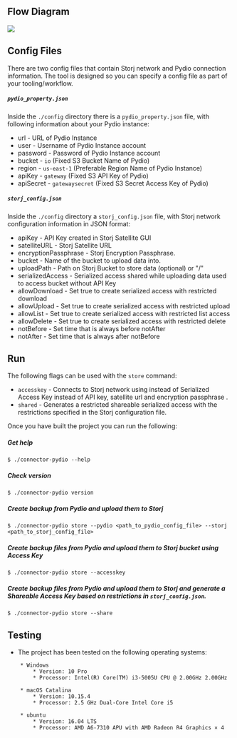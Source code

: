 ## Flow Diagram

![](https://github.com/storj-third-party/connector-pydio/blob/master/README.assets/arch.drawio.png)


## Config Files
There are two config files that contain Storj network and Pydio connection information. The tool is designed so you can specify a config file as part of your tooling/workflow.

##### ```pydio_property.json```
Inside the ```./config``` directory there is a ```pydio_property.json``` file, with following information about your Pydio instance:

* url - URL of Pydio Instance
* user - Username of Pydio Instance account
* password - Password of Pydio Instance account
* bucket - ```io``` (Fixed S3 Bucket Name of Pydio)
* region - ```us-east-1``` (Preferable Region Name of Pydio Instance)
* apiKey - ```gateway``` (Fixed S3 API Key of Pydio)
* apiSecret - ```gatewaysecret``` (Fixed S3 Secret Access Key of Pydio)

##### ```storj_config.json```
Inside the ```./config``` directory a ```storj_config.json``` file, with Storj network configuration information in JSON format:

* apiKey - API Key created in Storj Satellite GUI
* satelliteURL - Storj Satellite URL
* encryptionPassphrase - Storj Encryption Passphrase.
* bucket - Name of the bucket to upload data into.
* uploadPath - Path on Storj Bucket to store data (optional) or "/"
* serializedAccess - Serialized access shared while uploading data used to access bucket without API Key
* allowDownload - Set true to create serialized access with restricted download
* allowUpload - Set true to create serialized access with restricted upload
* allowList - Set true to create serialized access with restricted list access
* allowDelete - Set true to create serialized access with restricted delete
* notBefore - Set time that is always before notAfter
* notAfter - Set time that is always after notBefore

## Run

The following flags can be used with the ```store``` command:

* ```accesskey``` - Connects to Storj network using instead of Serialized Access Key instead of API key, satellite url and encryption passphrase .
* ```shared``` - Generates a restricted shareable serialized access with the restrictions specified in the Storj configuration file.

Once you have built the project you can run the following:

##### Get help
```
$ ./connector-pydio --help
```
##### Check version
```
$ ./connector-pydio version
```
##### Create backup from Pydio and upload them to Storj
```
$ ./connector-pydio store --pydio <path_to_pydio_config_file> --storj <path_to_storj_config_file>
```
##### Create backup files from Pydio and upload them to Storj bucket using Access Key
```
$ ./connector-pydio store --accesskey
```
##### Create backup files from Pydio and upload them to Storj and generate a Shareable Access Key based on restrictions in ```storj_config.json```.
```
$ ./connector-pydio store --share
```
		
## Testing
* The project has been tested on the following operating systems:
```
	* Windows
		* Version: 10 Pro
		* Processor: Intel(R) Core(TM) i3-5005U CPU @ 2.00GHz 2.00GHz

	* macOS Catalina
		* Version: 10.15.4
		* Processor: 2.5 GHz Dual-Core Intel Core i5

	* ubuntu
		* Version: 16.04 LTS
		* Processor: AMD A6-7310 APU with AMD Radeon R4 Graphics × 4
```		
